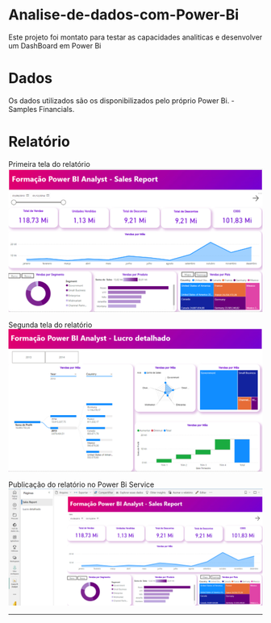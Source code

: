 # Analise-de-dados-com-Power-Bi

Este projeto foi montato para testar as capacidades analiticas e desenvolver um DashBoard em Power Bi


# Dados

Os dados utilizados são os disponibilizados pelo próprio Power Bi. - Samples Financials.

# Relatório
Primeira tela do relatório
![Primeira tela](Tela1.png)


Segunda tela do relatório
![Segunda Tela](Tela2.png)

Publicação do relatório no Power Bi Service
![Publicacao](Publicar.png)


-----------------------------------